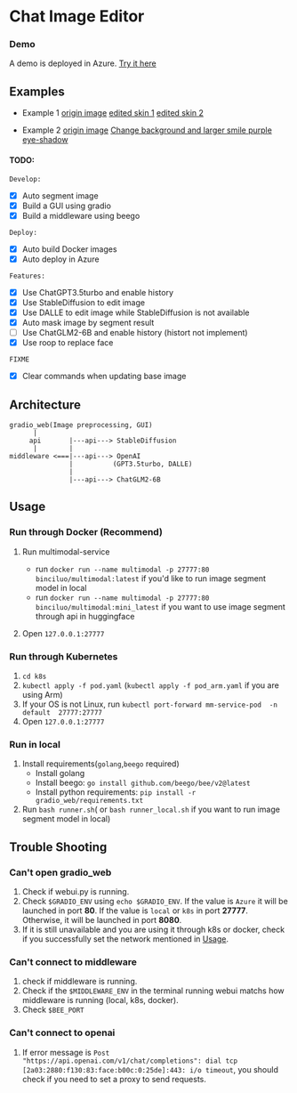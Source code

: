 # Chat Image Editor
### Demo
A demo is deployed in Azure. [Try it here](https://gradio-app.azurewebsites.net)
## Examples
- Example 1
[origin image](resource_for_readme/pics/1/raw.jpg)
[edited skin 1](resource_for_readme/pics/1/beauty_0.25_egg_skin.png)
[edited skin 2](./resource_for_readme/pics/1/beauty_0.25_egg_skin_ModelIsNeverendingDreamNED_loraIsKoreaDoll.png)

- Example 2
[origin image](./resource_for_readme/pics/2/raw.jpeg) 
[Change background and larger smile purple eye-shadow](./resource_for_readme/pics/2/Change_background_and_larger_smile_purple_eye-shadow.png)

#### TODO:
`Develop:`
- [x] Auto segment image
- [x] Build a GUI using gradio 
- [x] Build a middleware using beego 

`Deploy:`
- [x] Auto build Docker images
- [x] Auto deploy in Azure  

`Features:`
- [x] Use ChatGPT3.5turbo and enable history
- [x] Use StableDiffusion to edit image
- [x] Use DALLE to edit image while StableDiffusion is not available
- [x] Auto mask image by segment result
- [ ] Use ChatGLM2-6B and enable history (histort not implement)
- [x] Use roop to replace face

`FIXME`
- [x] Clear commands when updating base image

## Architecture
```
gradio_web(Image preprocessing, GUI)
      |
     api       |---api---> StableDiffusion
      |        |
middleware <===|---api---> OpenAI
               |          (GPT3.5turbo, DALLE)
               |
               |---api---> ChatGLM2-6B
```

## Usage
### Run through Docker (Recommend)
1. Run multimodal-service
   - run `docker run --name multimodal -p 27777:80 binciluo/multimodal:latest` if you'd like to run image segment model in local
   - run `docker run --name multimodal -p 27777:80 binciluo/multimodal:mini_latest` if you want to use image segment through api in huggingface

2. Open `127.0.0.1:27777`

### Run through Kubernetes
1. `cd k8s`
2. `kubectl apply -f pod.yaml` (`kubectl apply -f pod_arm.yaml` if you are using Arm)
3. If your OS is not Linux, run `kubectl port-forward mm-service-pod  -n default  27777:27777`
4. Open `127.0.0.1:27777`

### Run in local
1. Install requirements(`golang`,`beego` required)
   - Install golang
   - Install beego: `go install github.com/beego/bee/v2@latest`
   - Install python requirements: `pip install -r gradio_web/requirements.txt`
2. Run `bash runner.sh`( or `bash runner_local.sh` if you want to run image segment model in local)

## Trouble Shooting
### Can't open gradio_web
1. Check if webui.py is running.
2. Check  `$GRADIO_ENV` using `echo $GRADIO_ENV`. If the value is `Azure` it will be launched in port **80**. If the value is `local` or `k8s` in port **27777**. Otherwise, it will be launched in port **8080**.
3. If it is still unavailable and you are using it through k8s or docker, check if you successfully set the network mentioned in [Usage](#usage).
### Can't connect to middleware
1. check if middleware is running.
2. Check if the `$MIDDLEWARE_ENV` in the terminal running webui matchs how middleware is running (local, k8s, docker). 
3. Check `$BEE_PORT`
### Can't connect to openai
1. If error message is `Post "https://api.openai.com/v1/chat/completions": dial tcp [2a03:2880:f130:83:face:b00c:0:25de]:443: i/o timeout`, you should check if you need to set a proxy to send requests.

